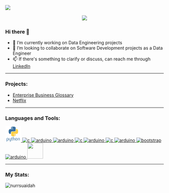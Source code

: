 ![](https://komarev.com/ghpvc/?username=nurrsuaidah&style=for-the-badge&color=orange)

<div id="header" align="center">
  <img src="https://media4.giphy.com/media/v1.Y2lkPTc5MGI3NjExcm5lcTIxODhvMHE5N2Z0a2Myd3JpYjh1bmRwZ3ZqMDF3dmNqMWI0dCZlcD12MV9pbnRlcm5hbF9naWZfYnlfaWQmY3Q9Zw/E1w0yvMxBIv5M8WkL8/giphy.webp" width="100"/>
</div>

### Hi there 👋
- 🔭 I’m currently working on Data Engineering projects
- 👯 I’m looking to collaborate on Software Development projects as a Data Engineer
- 📫 If there's something to clarify or discuss, can reach me through [LinkedIn](https://www.linkedin.com/in/nur-suaidah-rezali/)

---
### Projects:
- [Enterprise Business Glossary](https://github.com/nurrsuaidah/business-glossary)
- [Netflix](https://github.com/nurrsuaidah/business-glossary)

---
### Languages and Tools: 

<p align="left">
<a href="https://www.python.org/" target="_blank" rel="noreferrer"> <img src="https://raw.githubusercontent.com/devicons/devicon/master/icons/python/python-original-wordmark.svg" alt="c" width="50" height="50"/> </a>
<a href="https://neo4j.com/" target="_blank" rel="noreferrer"> <img src="https://tse4.mm.bing.net/th/id/OIP.an9Ga3nqMRM1MDxI149CWwAAAA?rs=1&pid=ImgDetMain" alt="c" width="50" height="50"/> </a> 
<a href="https://www.databricks.com/" target="_blank" rel="noreferrer"> <img src="https://beartell.com/img/databricks.png" alt="arduino" width="50" height="50"/> </a>
<a href="https://code.visualstudio.com/" target="_blank" rel="noreferrer"> <img src="https://tse1.mm.bing.net/th/id/OIP.8nAVT4tTnoeqVj4ScdzPiwHaHY?w=169&h=180&c=7&r=0&o=5&dpr=1.5&pid=1.7" alt="arduino" width="50" height="50"/> </a>
<a href="https://www.postgresql.org/" target="_blank" rel="noreferrer"> <img src="https://tse1.mm.bing.net/th/id/OIP.CG8qTeTuoei796LdScT2bwHaIP?rs=1&pid=ImgDetMain" alt="c" width="50" height="50"/> </a> 
<a href="https://dbeaver.io/" target="_blank" rel="noreferrer"> <img src="https://tse4.mm.bing.net/th/id/OIP._OmCVxExT0lMNX9V7oaBuwAAAA?rs=1&pid=ImgDetMain" alt="arduino" width="50" height="50"/> </a> 
<a href="https://www.tableau.com/" target="_blank" rel="noreferrer"> <img src="https://www.continuum.umn.edu/umnlib/wp-content/uploads/2022/02/Tableau.jpg" alt="c" width="50" height="50"/> </a>
<a href="https://www.atlassian.com/software/jira" target="_blank" rel="noreferrer"> <img src="https://www.coreit.cz/atlassian/wp-content/uploads/2019/06/jira-1.png" alt="arduino" width="60" height="50"/> </a> 
<a href="https://www.atlassian.com/software/confluence" target="_blank" rel="noreferrer"> <img src="https://cdn.icon-icons.com/icons2/2107/PNG/512/file_type_confluence_icon_130672.png" alt="bootstrap" width="50" height="50"/> </a>
<a href="https://www.sap.com/sea/index.html?url_id=auto_hp_redirect_sea" target="_blank" rel="noreferrer"> <img src="https://logos-download.com/wp-content/uploads/2016/08/SAP_logo.png" alt="arduino" width="60" height="50"/> </a> 
<a> <img src="https://tse1.mm.bing.net/th/id/OIP.6INpILSfB6MhnEYHlvEN4QHaG4?w=196&h=182&c=7&r=0&o=5&dpr=1.5&pid=1.7" width="50" height="50"/> </a> </p>

---
### My Stats: 
<p><img align="left" src="https://github-readme-stats.vercel.app/api/top-langs?username=nurrsuaidah&show_icons=true&locale=en&layout=compact" alt="nurrsuaidah" /></p>
